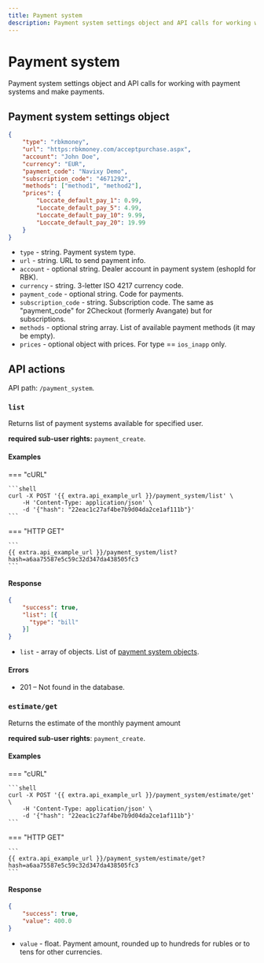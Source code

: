 ```yaml
---
title: Payment system
description: Payment system settings object and API calls for working with payment systems and make payments.
---
```


# Payment system

Payment system settings object and API calls for working with payment systems and make payments.


## Payment system settings object

```json
{
    "type": "rbkmoney",
    "url": "https:rbkmoney.com/acceptpurchase.aspx",
    "account": "John Doe",
    "currency": "EUR",
    "payment_code": "Navixy Demo",
    "subscription_code": "4671292",
    "methods": ["method1", "method2"],
    "prices": {
        "Loccate_default_pay_1": 0.99,
        "Loccate_default_pay_5": 4.99,
        "Loccate_default_pay_10": 9.99,
        "Loccate_default_pay_20": 19.99
    }
}
```

* `type` - string. Payment system type.
* `url` - string. URL to send payment info.
* `account` - optional string. Dealer account in payment system (eshopId for RBK).
* `currency` - string. 3-letter ISO 4217 currency code.
* `payment_code` - optional string. Code for payments.
* `subscription_code` - string. Subscription code. The same as "payment_code" for 2Checkout (formerly Avangate) but for subscriptions.
* `methods` - optional string array. List of available payment methods (it may be empty).
* `prices` - optional object with prices. For type == `ios_inapp` only.


## API actions

API path: `/payment_system`.

### `list`

Returns list of payment systems available for specified user.

**required sub-user rights:** `payment_create`.

#### Examples

=== "cURL"

    ```shell
    curl -X POST '{{ extra.api_example_url }}/payment_system/list' \
        -H 'Content-Type: application/json' \
        -d '{"hash": "22eac1c27af4be7b9d04da2ce1af111b"}'
    ```

=== "HTTP GET"

    ```
    {{ extra.api_example_url }}/payment_system/list?hash=a6aa75587e5c59c32d347da438505fc3
    ```

#### Response

```json
{
    "success": true,
    "list": [{
      "type": "bill"
    }]
}
```

* `list` - array of objects. List of [payment system objects](#payment-system-settings-object).

#### Errors

* 201 – Not found in the database.


### `estimate/get`

Returns the estimate of the monthly payment amount

**required sub-user rights**: `payment_create`.

#### Examples

=== "cURL"

    ```shell
    curl -X POST '{{ extra.api_example_url }}/payment_system/estimate/get' \
        -H 'Content-Type: application/json' \
        -d '{"hash": "22eac1c27af4be7b9d04da2ce1af111b"}'
    ```

=== "HTTP GET"

    ```
    {{ extra.api_example_url }}/payment_system/estimate/get?hash=a6aa75587e5c59c32d347da438505fc3
    ```

#### Response

```json
{
    "success": true,
    "value": 400.0
}
```

* `value` - float. Payment amount, rounded up to hundreds for rubles or to tens for other currencies.

